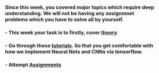 ### Since this week, you covered major topics which require deep understanding. We will not be having any assignmnet problems which you have to solve all by yourself.

### - This week your task is to firstly, cover [theory](https://github.com/shoryasethia/Next-Gen-Visual-Models/tree/main/Week1/Content) 
### - Go through these [tutorials](https://github.com/shoryasethia/Next-Gen-Visual-Models/tree/main/Week1/Task). So that you get comfortable with how we implement Neural Nets and CNNs via tensorflow.
### - Attempt [Assignments](https://github.com/shoryasethia/Next-Gen-Visual-Models/tree/main/Week1/Assignment)
